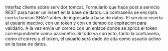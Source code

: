 Interfaz cliente sobre servidor tomcat. 
Formulario que hace post a servicio REST para hacer un insert en la base de datos.
La contraseña se encripta con la funcion SHA-1 antes de ingresarla a base de datos.
El servicio inserta al usuario inactivo, con un token y con un tiempo de expiracion para validarlo. 
A la vez envia un correo con un enlace donde se aplica el token correspondiente como parametro.
Si todo va correcto, tanto la contraseña, como el correo y el token, el usuario será dado de alta como usuario activo en la base de datos.
